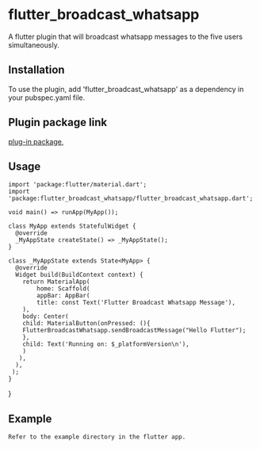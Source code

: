 # flutter_broadcast_whatsapp

A flutter plugin that will broadcast whatsapp messages to the five users simultaneously.

## Installation 

To use the plugin, add 'flutter_broadcast_whatsapp' as a dependency in your pubspec.yaml file.

## Plugin package link

[plug-in package](https://pub.dev/packages/flutter_broadcast_whatsapp),

## Usage

    import 'package:flutter/material.dart';
    import 'package:flutter_broadcast_whatsapp/flutter_broadcast_whatsapp.dart';
    
    void main() => runApp(MyApp());
    
    class MyApp extends StatefulWidget {
      @override
      _MyAppState createState() => _MyAppState();
    }
    
    class _MyAppState extends State<MyApp> {    
      @override
      Widget build(BuildContext context) {
        return MaterialApp(
            home: Scaffold(
            appBar: AppBar(
            title: const Text('Flutter Broadcast Whatsapp Message'),
        ),
        body: Center(
        child: MaterialButton(onPressed: (){
        FlutterBroadcastWhatsapp.sendBroadcastMessage("Hello Flutter");
        },
        child: Text('Running on: $_platformVersion\n'),
        )
       ),
      ),
     );
    }
   }
   
## Example 

    Refer to the example directory in the flutter app.